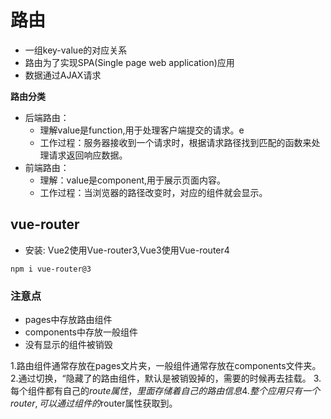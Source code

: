 # 路由
- 一组key-value的对应关系
- 路由为了实现SPA(Single page web application)应用
- 数据通过AJAX请求

**路由分类**
- 后端路由：
    - 理解value是function,用于处理客户端提交的请求。e
    - 工作过程：服务器接收到一个请求时，根据请求路径找到匹配的函数来处理请求返回响应数据。
- 前端路由：
    - 理解：value是component,用于展示页面内容。
    - 工作过程：当浏览器的路径改变时，对应的组件就会显示。

## vue-router
- 安装: Vue2使用Vue-router3,Vue3使用Vue-router4
```shell
npm i vue-router@3
```

### 注意点
- pages中存放路由组件
- components中存放一般组件
- 没有显示的组件被销毁

1.路由组件通常存放在pages文片夹，一般组件通常存放在components文件夹。
2.通过切换，“隐藏了的路由组件，默认是被销毁掉的，需要的时候再去挂载。
3.每个组件都有自己的$route属性，里面存储着自己的路由信息
4.整个应用只有一个router,可以通过组件的$router属性获取到。


